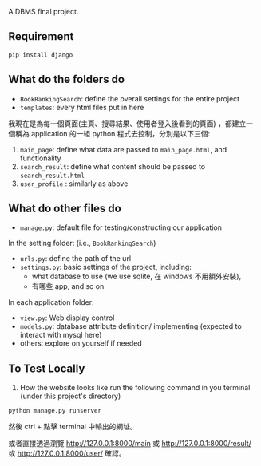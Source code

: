 
A DBMS final project.

## Requirement
```
pip install django
```
## What do the folders do
- `BookRankingSearch`: define the overall settings for the entire project
- `templates`: every html files put in here

我現在是為每一個頁面(主頁、搜尋結果、使用者登入後看到的頁面) ，都建立一個稱為 application 的一組 python 程式去控制，分別是以下三個:
1. `main_page`: define what data are passed to `main_page.html`, and functionality 
2. `search_result`: define what content should be passed to `search_result.html`
3. `user_profile` : similarly as above

## What do other files do
- `manage.py`: default file for testing/constructing our application

In the setting folder: (i.e., `BookRankingSearch`)
- `urls.py`: define the path of the url
- `settings.py`: basic settings of the project, including: 
     - what database to use (we use sqlite, 在 windows 不用額外安裝),
     - 有哪些 app,  and so on 
     
In each application folder:
- `view.py`: Web display control
- `models.py`: database attribute definition/ implementing (expected to interact with mysql here)
- others: explore on yourself if needed

  
## To Test Locally
1. How the website looks like
run the following command in you terminal (under this project's directory)
```
python manage.py runserver
```
然後 ctrl + 點擊 terminal 中輸出的網址。

或者直接透過瀏覽  http://127.0.0.1:8000/main 或  http://127.0.0.1:8000/result/ 或  http://127.0.0.1:8000/user/ 確認。
